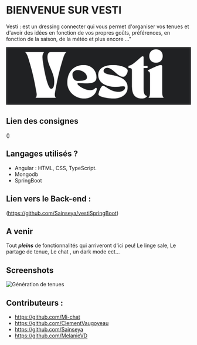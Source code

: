 # BIENVENUE SUR VESTI


Vesti : est un dressing connecter qui vous permet d'organiser vos tenues et d'avoir des idées en fonction de vos propres goûts, préférences, en fonction de la saison, de la météo et plus encore ..."

![Vesti](https://github.com/Mi-chat/vesti/blob/fix-outfit-otd/src/assets/img/logo/logoVestiWhite.png)


## Lien des consignes
()

## Langages utilisés ?

+ Angular : HTML, CSS, TypeScript.
+ Mongodb
+ SpringBoot 

## Lien vers le Back-end :
(https://github.com/Sainseya/vestiSpringBoot)

## A venir

Tout _**pleins**_ de fonctionnalités qui arriveront d'ici peu! Le linge sale, Le partage de tenue, Le chat , un dark mode ect...

## Screenshots 

![Génération de tenues](https://github.com/Mi-chat/vesti/blob/fix-outfit-otd/src/assets/img/logo/Capture%20d'ecrans/Capture%20d'%C3%A9cran%202023-06-13%20100404.png)


## Contributeurs : 
+ https://github.com/Mi-chat
+ https://github.com/ClementVaugoyeau
+ https://github.com/Sainseya
+ https://github.com/MelanieVD
















